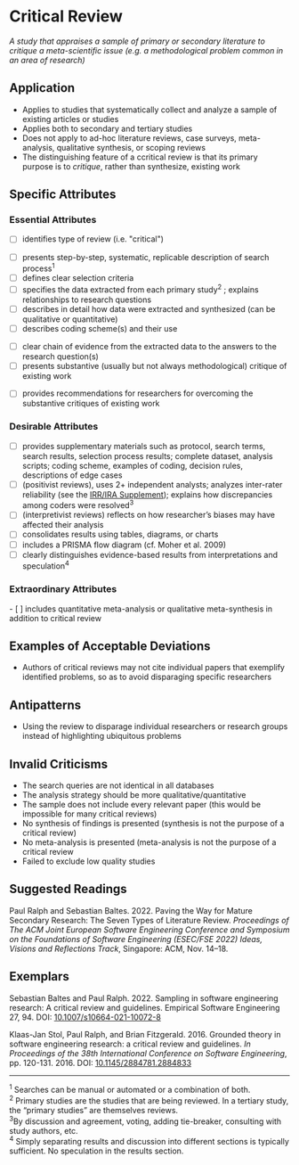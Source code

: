# Critical Review 
<standard name="Critical Review">

*<desc>A study that appraises a sample of primary or secondary literature to critique a meta-scientific issue (e.g. a methodological problem common in an area of research)</desc>*


## Application 

-   Applies to studies that systematically collect and analyze a sample of existing articles or studies
-   Applies both to secondary and tertiary studies
-   Does not apply to ad-hoc literature reviews, case surveys, meta-analysis, qualitative synthesis, or scoping reviews
-   The distinguishing feature of a ccritical review is that its primary purpose is to _critique_, rather than synthesize, existing work

## Specific Attributes 

### Essential Attributes 
<checklist name="Essential">

<intro>

- [ ]	identifies type of review (i.e. "critical")

<method>

- [ ]	presents step-by-step, systematic, replicable description of search process<sup><a class="footnote footnote-ref">1</a></sup>  
- [ ]	defines clear selection criteria
- [ ]	specifies the data extracted from each primary study<sup><a class="footnote footnote-ref">2</a></sup>  ; explains relationships to research questions
- [ ]	describes in detail how data were extracted and synthesized (can be qualitative or quantitative)
- [ ]	describes coding scheme(s) and their use

<results>

- [ ]	clear chain of evidence from the extracted data to the answers to the research question(s)
- [ ]	presents substantive (usually but not always methodological) critique of existing work

<discussion>

- [ ] provides recommendations for researchers for overcoming the substantive critiques of existing work 

<other>		

</checklist>

### Desirable Attributes 
<checklist name="Desirable">
	
- [ ]	provides supplementary materials such as protocol, search terms, search results, selection process results; complete dataset, analysis scripts; coding scheme, examples of coding, decision rules, descriptions of edge cases
- [ ]	(positivist reviews), uses 2+ independent analysts; analyzes inter-rater reliability (see the [IRR/IRA Supplement](https://github.com/acmsigsoft/EmpiricalStandards/blob/master/docs/supplements/InterRaterReliabilityAndAgreement.md)); explains how discrepancies among coders were resolved<sup><a class="footnote footnote-ref">3</a></sup> 
- [ ]	(interpretivist reviews) reflects on how researcher’s biases may have affected their analysis
- [ ]	consolidates results using tables, diagrams, or charts 
- [ ] 	includes a PRISMA flow diagram (cf. Moher et al. 2009)
- [ ]	clearly distinguishes evidence-based results from interpretations and speculation<sup><a class="footnote footnote-ref">4</a></sup>	
</checklist>
     
### Extraordinary Attributes
<checklist name="Extraordinary">
- [ ]	includes quantitative meta-analysis or qualitative meta-synthesis in addition to critical review	
	
</checklist>

## Examples of Acceptable Deviations 

- Authors of critical reviews may not cite individual papers that exemplify identified problems, so as to avoid disparaging specific researchers

## Antipatterns 

-   Using the review to disparage individual researchers or research groups instead of highlighting ubiquitous problems 
    
## Invalid Criticisms

-   The search queries are not identical in all databases
-   The analysis strategy should be more qualitative/quantitative
-   The sample does not include every relevant paper (this would be impossible for many critical reviews)
-   No synthesis of findings is presented (synthesis is not the purpose of a critical review)
-   No meta-analysis is presented (meta-analysis is not the purpose of a critical review
-   Failed to exclude low quality studies
	

## Suggested Readings 

Paul Ralph and Sebastian Baltes. 2022. Paving the Way for Mature Secondary Research: The Seven Types of Literature Review. *Proceedings of The ACM Joint European Software Engineering Conference and Symposium on the Foundations of Software Engineering (ESEC/FSE 2022) Ideas, Visions and Reflections Track*, Singapore: ACM, Nov. 14–18. 
	
## Exemplars

Sebastian Baltes and Paul Ralph. 2022. Sampling in software engineering research: A critical review and guidelines. Empirical Software Engineering 27, 94. DOI: [10.1007/s10664-021-10072-8](https://doi.org/10.1007/s10664-021-10072-8)

Klaas-Jan Stol, Paul Ralph, and Brian Fitzgerald. 2016. Grounded theory in software engineering research: a critical review and guidelines. _In Proceedings of the 38th International Conference on Software Engineering_, pp. 120-131. 2016. DOI: [10.1145/2884781.2884833](https://doi.org/10.1145/2884781.2884833)


---
<footnote><sup><a class="footnote footnote-text">1</a></sup> Searches can be manual or automated or a combination of both.</footnote><br>
<footnote><sup><a class="footnote footnote-text">2</a></sup> Primary studies are the studies that are being reviewed. In a tertiary study, the “primary studies” are themselves reviews.</footnote><br>
<footnote><sup><a class="footnote footnote-text">3</a></sup>By discussion and agreement, voting, adding tie-breaker, consulting with study authors, etc.</footnote><br>
<footnote><sup><a class="footnote footnote-text">4</a></sup> Simply separating results and discussion into different sections is typically sufficient. No speculation in the results section.</footnote><br>
</standard>
